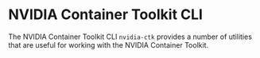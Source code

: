 # NVIDIA Container Toolkit CLI

The NVIDIA Container Toolkit CLI `nvidia-ctk` provides a number of utilities that are useful for working with the NVIDIA Container Toolkit.
